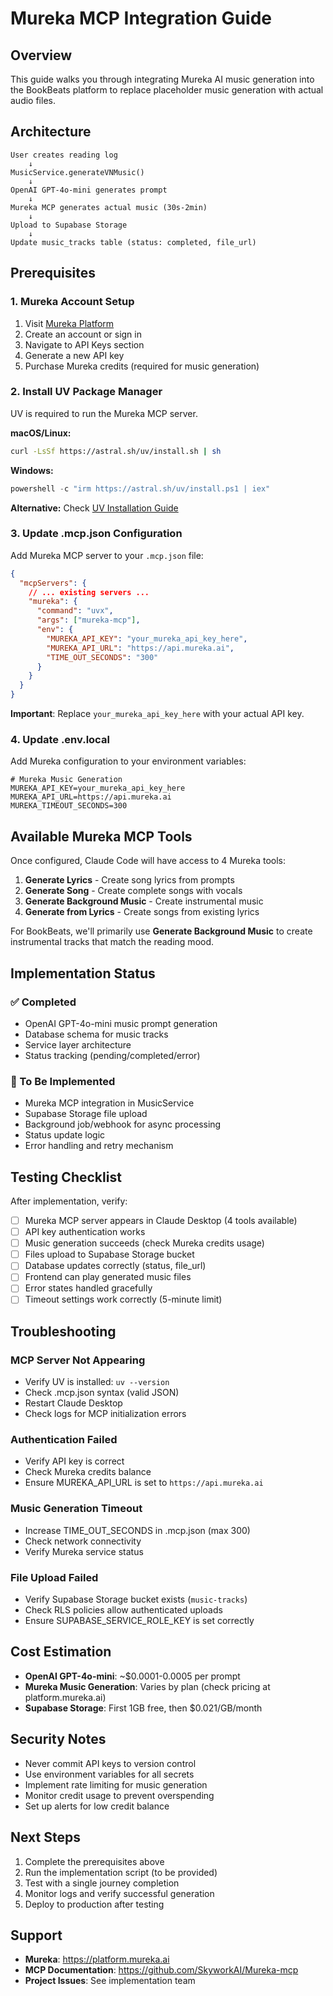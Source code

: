 # Mureka MCP Integration Guide

## Overview

This guide walks you through integrating Mureka AI music generation into the BookBeats platform to replace placeholder music generation with actual audio files.

## Architecture

```
User creates reading log
    ↓
MusicService.generateVNMusic()
    ↓
OpenAI GPT-4o-mini generates prompt
    ↓
Mureka MCP generates actual music (30s-2min)
    ↓
Upload to Supabase Storage
    ↓
Update music_tracks table (status: completed, file_url)
```

## Prerequisites

### 1. Mureka Account Setup

1. Visit [Mureka Platform](https://platform.mureka.ai/apiKeys)
2. Create an account or sign in
3. Navigate to API Keys section
4. Generate a new API key
5. Purchase Mureka credits (required for music generation)

### 2. Install UV Package Manager

UV is required to run the Mureka MCP server.

**macOS/Linux:**
```bash
curl -LsSf https://astral.sh/uv/install.sh | sh
```

**Windows:**
```powershell
powershell -c "irm https://astral.sh/uv/install.ps1 | iex"
```

**Alternative:** Check [UV Installation Guide](https://github.com/astral-sh/uv)

### 3. Update .mcp.json Configuration

Add Mureka MCP server to your `.mcp.json` file:

```json
{
  "mcpServers": {
    // ... existing servers ...
    "mureka": {
      "command": "uvx",
      "args": ["mureka-mcp"],
      "env": {
        "MUREKA_API_KEY": "your_mureka_api_key_here",
        "MUREKA_API_URL": "https://api.mureka.ai",
        "TIME_OUT_SECONDS": "300"
      }
    }
  }
}
```

**Important**: Replace `your_mureka_api_key_here` with your actual API key.

### 4. Update .env.local

Add Mureka configuration to your environment variables:

```env
# Mureka Music Generation
MUREKA_API_KEY=your_mureka_api_key_here
MUREKA_API_URL=https://api.mureka.ai
MUREKA_TIMEOUT_SECONDS=300
```

## Available Mureka MCP Tools

Once configured, Claude Code will have access to 4 Mureka tools:

1. **Generate Lyrics** - Create song lyrics from prompts
2. **Generate Song** - Create complete songs with vocals
3. **Generate Background Music** - Create instrumental music
4. **Generate from Lyrics** - Create songs from existing lyrics

For BookBeats, we'll primarily use **Generate Background Music** to create instrumental tracks that match the reading mood.

## Implementation Status

### ✅ Completed
- OpenAI GPT-4o-mini music prompt generation
- Database schema for music tracks
- Service layer architecture
- Status tracking (pending/completed/error)

### 🚧 To Be Implemented
- Mureka MCP integration in MusicService
- Supabase Storage file upload
- Background job/webhook for async processing
- Status update logic
- Error handling and retry mechanism

## Testing Checklist

After implementation, verify:

- [ ] Mureka MCP server appears in Claude Desktop (4 tools available)
- [ ] API key authentication works
- [ ] Music generation succeeds (check Mureka credits usage)
- [ ] Files upload to Supabase Storage bucket
- [ ] Database updates correctly (status, file_url)
- [ ] Frontend can play generated music files
- [ ] Error states handled gracefully
- [ ] Timeout settings work correctly (5-minute limit)

## Troubleshooting

### MCP Server Not Appearing
- Verify UV is installed: `uv --version`
- Check .mcp.json syntax (valid JSON)
- Restart Claude Desktop
- Check logs for MCP initialization errors

### Authentication Failed
- Verify API key is correct
- Check Mureka credits balance
- Ensure MUREKA_API_URL is set to `https://api.mureka.ai`

### Music Generation Timeout
- Increase TIME_OUT_SECONDS in .mcp.json (max 300)
- Check network connectivity
- Verify Mureka service status

### File Upload Failed
- Verify Supabase Storage bucket exists (`music-tracks`)
- Check RLS policies allow authenticated uploads
- Ensure SUPABASE_SERVICE_ROLE_KEY is set correctly

## Cost Estimation

- **OpenAI GPT-4o-mini**: ~$0.0001-0.0005 per prompt
- **Mureka Music Generation**: Varies by plan (check pricing at platform.mureka.ai)
- **Supabase Storage**: First 1GB free, then $0.021/GB/month

## Security Notes

- Never commit API keys to version control
- Use environment variables for all secrets
- Implement rate limiting for music generation
- Monitor credit usage to prevent overspending
- Set up alerts for low credit balance

## Next Steps

1. Complete the prerequisites above
2. Run the implementation script (to be provided)
3. Test with a single journey completion
4. Monitor logs and verify successful generation
5. Deploy to production after testing

## Support

- **Mureka**: https://platform.mureka.ai
- **MCP Documentation**: https://github.com/SkyworkAI/Mureka-mcp
- **Project Issues**: See implementation team
